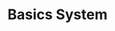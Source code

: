 ---
title: Basics System
layout: redirect
permalink: /advanced/plugins.html
redirect_to: /guide/advanced/plugins.html
sitemap: false
---
